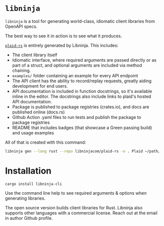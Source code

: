 # `libninja`

`libninja` is a tool for generating world-class, idiomatic client libraries from OpenAPI specs.

The best way to see it in action is to see what it produces.

[`plaid-rs`](https://github.com/libninjacom/plaid-rs) is entirely generated by Libninja. This includes:
- The client library itself
- Idiomatic interface, where required arguments are passed directly or as part of a struct, and optional arguments are included via method chaining.
- `examples/` folder containing an example for every API endpoint
- The API client has the ability to record/replay requests, greatly aiding development for end users.
- API documentation is included in function docstrings, so it's available inline in the editor. The docstrings also include links to plaid's hosted API documentation.
- Package is published to package registries (crates.io), and docs are published online (docs.rs)
- Github Action .yaml files to run tests and publish the package to package registries
- README that includes badges (that showcase a Green passing build) and usage examples

All of that is created with this command:

```bash
libninja gen --lang rust --repo libninjacom/plaid-rs -o . Plaid ~/path/to/plaid/openapi.yaml
```

# Installation

```
cargo install libninja-cli
```

Use the command line help to see required arguments & options when generating libraries.

The open source version builds client libraries for Rust. Libninja also supports other languages with a commercial license. Reach out at the email in author Github profile.
